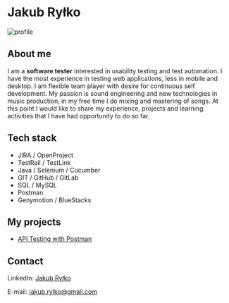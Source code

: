 # Jakub Ryłko
![profile](https://i.postimg.cc/0yDJgQqn/CV2.jpg)

## About me
I am a **software tester** interested in usability testing and test automation. I have the most experience in testing web applications, less in mobile and desktop. I am flexible team player with desire for continuous self development. My passion is sound engineering and new technologies in music production, in my free time I do mixing and mastering of songs. At this point I would like to share my experience, projects and learning activities that I have had opportunity to do so far.

## Tech stack
* JIRA / OpenProject
* TestRail / TestLink
* Java / Selenium / Cucumber
* GIT / GitHub / GitLab
* SQL / MySQL
* Postman
* Genymotion / BlueStacks

## My projects
* [API Testing with Postman](https://github.com/jakubrylko/postman-api-testing)

## Contact
LinkedIn: [Jakub Ryłko](https://www.linkedin.com/in/jakubrylko)

E-mail: jakub.rylko@gmail.com
